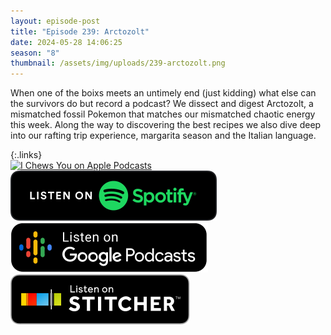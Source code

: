 ```yaml
---
layout: episode-post
title: "Episode 239: Arctozolt"
date: 2024-05-28 14:06:25
season: "8"
thumbnail: /assets/img/uploads/239-arctozolt.png
---
```

When one of the boixs meets an untimely end (just kidding) what else can the survivors do but record a podcast? We dissect and digest Arctozolt, a mismatched fossil Pokemon that matches our mismatched chaotic energy this week. Along the way to discovering the best recipes we also dive deep into our rafting trip experience, margarita season and the Italian language.

{:.links}  
[![I Chews You on Apple Podcasts](https://linkmaker.itunes.apple.com/en-us/badge-lrg.svg?releaseDate=2019-04-16T00:00:00Z&kind=podcast&bubble=podcasts)](https://podcasts.apple.com/us/podcast/239-arctozolt/id1455409177?i=1000657870974)  [![I Chews You on Spotify](/assets/img/uploads/spotify-badge-button.svg)](https://open.spotify.com/episode/34l5EEtPvpDgcqZ4mRTZtA?si=Mq5yf1BNTXyKfq3i1UZemw)  [![I Chews You on Google Podcasts](/assets/img/uploads/google-podcasts-badge-button.svg)](undefined)  [![I Chews You on Stitcher](/assets/img/uploads/stitcher-badge-button.svg)](undefined)